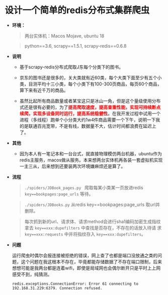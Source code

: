 # 设计一个简单的redis分布式集群爬虫

- **环境：**

  > 两台实体机：Macos Mojave, ubuntu 18

  > python==3.6, scrapy==1.5.1, scrapy-redis==0.6.8



- **说明**

  - 基于scrapy-redis分布式爬取J东每个分类下的图书。

  - 京东的图书还是很多的，关大类就有近60类，每个大类下面至少有五个小类，目测平均十三小类，每个小类下有100-300页商品，每页60个商品，算下来有近千万的商品。

  - 虽然比起所有商品数量或者某宝这只是冰山一角，但是这个量级使用分布式还是很有必要的，为了<font color="red">**提高爬取速度，提高查重性能，实现可持续断点续爬，实现多设备同时运行，提高系统稳健性**</font>。在我开发过程中试用一个进程（多线程）跑单个小分类大约1w4件商品需要一个下午，说明一下我的是联通百兆宽带，不是有线，数据量不大，估计时间都浪费在延迟上了。

    

- **其他**

  - 因为本人有一笔记本和一台台式，就直接物理模仿两台机器，ubuntu作为redis主服务，macos做从服务。本来想两台实体机再各装一套虚拟机实现一主三从，后来想到还要装两次环境嫌麻烦还是算了。



- **流程**

  > `./spiders/JDBook_pages.py `  爬取每某小类某一页放进redis `key==bookpages:page_urls` 等待。

  > `./spiders/JDBooks.py` 从redis key==bookpages:page_urls 取url并删除。

  > 每次抓到新的url、请求体、请求method会进行sha1编码加密生成指纹拿去 `key==xxx:dupefilters` 中查找是否存在，不存在的话放入待请 求 `key==xxx:requests` 中并将指纹存入 `key==xxx:dupefilters`。



- **问题**

  运行爬虫时偶尔会报连接被拒绝的错误，网上查了也都是端口没放通之类的问题，这个问题在我这根本不存在，毕竟都能存储数据了不存在端口限制，后来想想可能是我两台都是连着wifi，即使是局域网也会偶尔断开只是平时上上网感受不到，纯猜测。

  ```
  redis.exceptions.ConnectionError: Error 61 connecting to 192.168.31.229:6379. Connection refused.
  ```

  